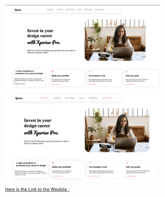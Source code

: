 ![alt text](./strp.png)
![alt text](./sc2.png)

 [Here is the Link to the Wesbite :](https://melodic-mandazi-a8e10b.netlify.app)
